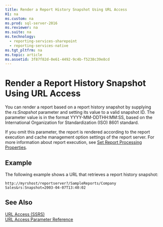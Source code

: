 ```yaml
---
title: Render a Report History Snapshot Using URL Access
H1: na
ms.custom: na
ms.prod: sql-server-2016
ms.reviewer: na
ms.suite: na
ms.technology: 
  - reporting-services-sharepoint
  - reporting-services-native
ms.tgt_pltfrm: na
ms.topic: article
ms.assetid: 3f87f82d-0e61-4492-9c4b-f5238c39e8cd
---
```

# Render a Report History Snapshot Using URL Access
  You can render a report based on a report history snapshot by supplying the *rs:Snapshot* parameter and setting its value to a valid snapshot ID. The parameter value is in the format YYYY-MM-DDTHH:MM:SS, based on the International Organization for Standardization (ISO) 8601 standard.  
  
 If you omit this parameter, the report is rendered according to the report execution and cache management option settings of the report server. For more information about report execution, see [Set Report Processing Properties](../../Topics/TopicNameNotContainA/Set-Report-Processing-Properties.md).  
  
## Example  
 The following example shows a URL that retrieves a report history snapshot:  
  
```  
http://myrshost/reportserver?/SampleReports/Company Sales&rs:Snapshot=2003-04-07T13:40:02  
```  
  
## See Also  
 [URL Access &#40;SSRS&#41;](../../Topics/TopicNameNotContainA/URL-Access--SSRS-.md)   
 [URL Access Parameter Reference](../../Topics/TopicNameNotContainA/URL-Access-Parameter-Reference.md)  
  
  